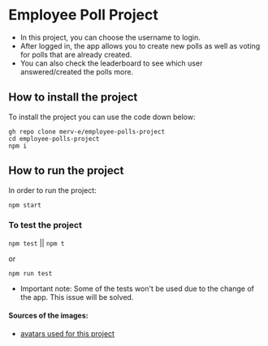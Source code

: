 # Employee Poll Project

* In this project, you can choose the username to login. 
* After logged in, the app allows you to create new polls as well as voting for polls that are already created. 
* You can also check the leaderboard to see which user answered/created the polls more. 

## How to install the project 
To install the project you can use the code down below:

```
gh repo clone merv-e/employee-polls-project
cd employee-polls-project 
npm i
```

## How to run the project 

In order to run the project:

 ```
 npm start
 ```

### To test the project
<!-- ``` -->
`npm test` || `npm t`

or

`npm run test`

- Important note: Some of the tests won't be used due to the change of the app. This issue will be solved.

#### Sources of the images:

- [avatars used for this project]( https://www.freepik.com/free-vector/hand-drawn-people-avatar-collection_5183184.htm#query=avatar&position=19&from_view=keyword )
